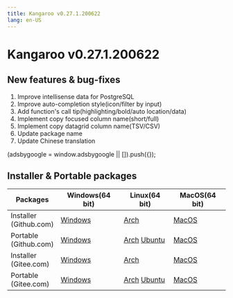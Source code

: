 ```yaml
---
title: Kangaroo v0.27.1.200622
lang: en-US
---
```


# Kangaroo v0.27.1.200622

## New features & bug-fixes
1. Improve intellisense data for PostgreSQL
2. Improve auto-completion style(icon/filter by input)
3. Add function's call tip(highlighting/bold/auto location/data)
4. Implement copy focused column name(short/full)
5. Implement copy datagrid column name(TSV/CSV)
6. Update package name
7. Update Chinese translation

<div>
    <ins class="adsbygoogle"
        style="display:block; text-align:center;"
        data-ad-layout="in-article"
        data-ad-format="fluid"
        data-ad-client="ca-pub-3975819313740938"
        data-ad-slot="6760827895"></ins>
    <script2 type="text/javascript">
        (adsbygoogle = window.adsbygoogle || []).push({});
    </script2>
</div>


## Installer & Portable packages <Badge text="link expired" type="warning"/>

| Packages        | Windows(64 bit) | Linux(64 bit)   | MacOS(64 bit)   |
|-----------------|-----------------|-----------------|-----------------|
| Installer<br/>(Github.com) | [Windows](https://github.com/dbkangaroo/kangaroo/releases/download/v0.27.1.200622/kangaroo-0.27.1.200622-AMD64.exe) | [Arch](https://github.com/dbkangaroo/kangaroo/releases/download/v0.27.1.200622/kangaroo-0.27.1.200622-1-x86_64.pkg.tar.xz) | [MacOS](https://github.com/dbkangaroo/kangaroo/releases/download/v0.27.1.200622/kangaroo-0.27.1.200622-macos.dmg) |
| Portable<br/>(Github.com)  | [Windows](https://github.com/dbkangaroo/kangaroo/releases/download/v0.27.1.200622/kangaroo-0.27.1.200622-AMD64.7z) | [Arch](https://github.com/dbkangaroo/kangaroo/releases/download/v0.27.1.200622/kangaroo-0.27.1.200622-arch.tar.gz) [Ubuntu](https://github.com/dbkangaroo/kangaroo/releases/download/v0.27.1.200622/kangaroo-0.27.1.200622-ubuntu.tar.gz) | [MacOS](https://github.com/dbkangaroo/kangaroo/releases/download/v0.27.1.200622/kangaroo-0.27.1.200622-macos.tar.gz) |
| Installer<br/>(Gitee.com) | [Windows](https://gitee.com/dbkangaroo/kangaroo/attach_files/419723/download) | [Arch](https://gitee.com/dbkangaroo/kangaroo/attach_files/419721/download) | [MacOS](https://gitee.com/dbkangaroo/kangaroo/attach_files/419725/download) |
| Portable<br/>(Gitee.com)  | [Windows](https://gitee.com/dbkangaroo/kangaroo/attach_files/419722/download) | [Arch](https://gitee.com/dbkangaroo/kangaroo/attach_files/419724/download) [Ubuntu](https://gitee.com/dbkangaroo/kangaroo/attach_files/419720/download) | [MacOS](https://gitee.com/dbkangaroo/kangaroo/attach_files/419719/download) |